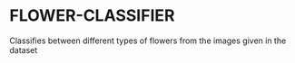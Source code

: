 # FLOWER-CLASSIFIER
Classifies between different types of flowers from the images given in the dataset  
